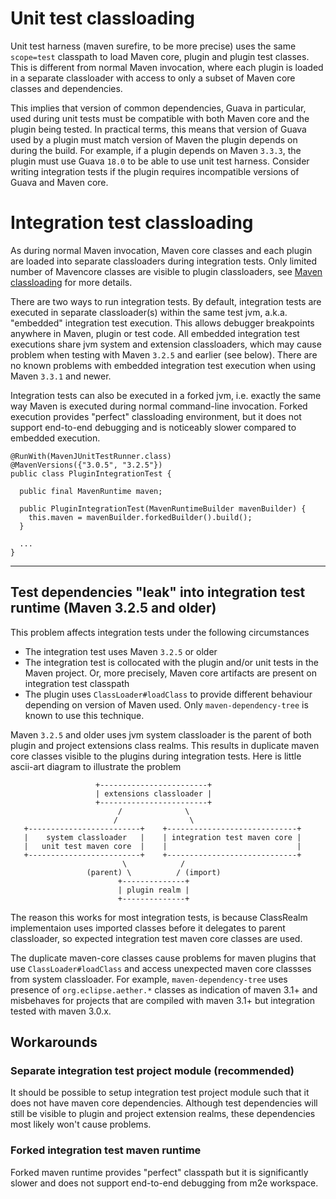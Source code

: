 Unit test classloading
============
Unit test harness (maven surefire, to be more precise) uses the same 
`scope=test` classpath to load Maven core, plugin and plugin test classes. 
This is different from normal Maven invocation, where each plugin is loaded
in a separate classloader with access to only a subset of Maven core classes
and dependencies.

This implies that version of common dependencies, Guava in particular, used 
during unit tests must be compatible with both Maven core and the plugin being
tested. In practical terms, this means that version of Guava used by a plugin
must match version of Maven the plugin depends on during the build. 
For example, if a plugin depends on Maven `3.3.3`, the plugin must use 
Guava `18.0` to be able to use unit test harness. Consider writing integration
tests if the plugin requires incompatible versions of Guava and Maven core.

Integration test classloading
============

As during normal Maven invocation, Maven core classes and each plugin are 
loaded into separate classloaders during integration tests. Only limited number
of Mavencore classes are visible to plugin classloaders, see 
[Maven classloading](http://takari.io/book/91-maven-classloading.html) for more 
details.

There are two ways to run integration tests. By default, integration tests are 
executed in separate classloader(s) within the same test jvm, a.k.a. "embedded"
integration test execution. This allows debugger breakpoints anywhere in Maven,
plugin or test code. All embedded integration test executions share jvm system
and extension classloaders, which may cause problem when testing with 
Maven `3.2.5` and earlier (see below). There are no known problems with 
embedded integration test execution when using Maven `3.3.1` and newer.

Integration tests can also be executed in a forked jvm, i.e. exactly the same 
way Maven is executed during normal command-line invocation. Forked execution 
provides "perfect" classloading environment, but it does not support end-to-end
debugging and is noticeably slower compared to embedded execution.

    @RunWith(MavenJUnitTestRunner.class)
    @MavenVersions({"3.0.5", "3.2.5"})
    public class PluginIntegrationTest {
    
      public final MavenRuntime maven;
    
      public PluginIntegrationTest(MavenRuntimeBuilder mavenBuilder) {
        this.maven = mavenBuilder.forkedBuilder().build();
      }
    
      ...    
    }

-----

## Test dependencies "leak" into integration test runtime (Maven 3.2.5 and older)

This problem affects integration tests under the following circumstances

* The integration test uses Maven `3.2.5` or older
* The integration test is collocated with the plugin and/or unit tests in the 
  Maven project. Or, more precisely, Maven core artifacts are present on 
  integration test classpath
* The plugin uses `ClassLoader#loadClass` to provide different behaviour 
  depending on version of Maven used. Only `maven-dependency-tree` is known to
  use this technique.

Maven `3.2.5` and older uses jvm system classloader is the parent of both 
plugin and project extensions class realms. This results in duplicate maven 
core classes visible to the plugins during integration tests. Here is little
ascii-art diagram to illustrate the problem

                       +------------------------+
                       | extensions classloader |
                       +------------------------+
                            /              \
                           /                \
       +-------------------------+    +-----------------------------+
       |    system classloader   |    | integration test maven core |
       |   unit test maven core  |    |                             |
       +-------------------------+    +-----------------------------+
                             \            /
                     (parent) \          / (import)
                            +--------------+
                            | plugin realm |
                            +--------------+

The reason this works for most integration tests, is because ClassRealm 
implementaion uses imported classes before it delegates to parent classloader,
so expected integration test maven core classes are used.

The duplicate maven-core classes cause problems for maven plugins that use
`ClassLoader#loadClass` and access unexpected maven core classses from system
classloader. For example, `maven-dependency-tree` uses presence of 
`org.eclipse.aether.*` classes as indication of maven 3.1+ and misbehaves
for projects that are compiled with maven 3.1+ but integration tested with
maven 3.0.x.

## Workarounds

### Separate integration test project module (recommended)

It should be possible to setup integration test project module such that it
does not have maven core dependencies. Although test dependencies will still
be visible to plugin and project extension realms, these dependencies most
likely won't cause problems.

### Forked integration test maven runtime

Forked maven runtime provides "perfect" classpath but it is significantly 
slower and does not support end-to-end debugging from m2e workspace.
